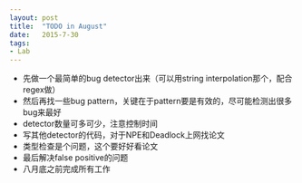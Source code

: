 ```yaml
---
layout: post
title:  "TODO in August"
date:   2015-7-30
tags:
- Lab
---
```


* 先做一个最简单的bug detector出来（可以用string interpolation那个，配合regex做）
* 然后再找一些bug pattern，关键在于pattern要是有效的，尽可能检测出很多bug来最好
* detector数量可多可少，注意控制时间
* 写其他detector的代码，对于NPE和Deadlock上网找论文
* 类型检查是个问题，这个要好好看论文
* 最后解决false positive的问题
* 八月底之前完成所有工作


